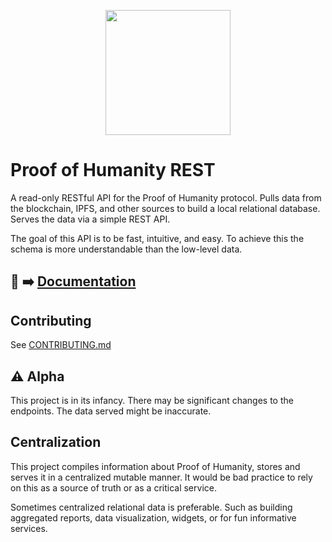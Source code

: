 <p align="center"><img src="https://user-images.githubusercontent.com/43973143/119685114-5dc2cb00-be45-11eb-9705-1877acf06d62.png" width="200"></p>

# Proof of Humanity REST

A read-only RESTful API for the Proof of Humanity protocol. Pulls data from the blockchain, IPFS, and other sources to build a local relational database. Serves the data via a simple REST API.

The goal of this API is to be fast, intuitive, and easy. To achieve this the schema is more understandable than the low-level data.

## 📖 ➡️ [Documentation](https://api.poh.dev/docs)

## Contributing

See [CONTRIBUTING.md](CONTRIBUTING.md)

## ⚠️ Alpha

This project is in its infancy. There may be significant changes to the endpoints. The data served might be inaccurate.

## Centralization

This project compiles information about Proof of Humanity, stores and serves it in a centralized mutable manner. It would be bad practice to rely on this as a source of truth or as a critical service.

Sometimes centralized relational data is preferable. Such as building aggregated reports, data visualization, widgets, or for fun informative services.
